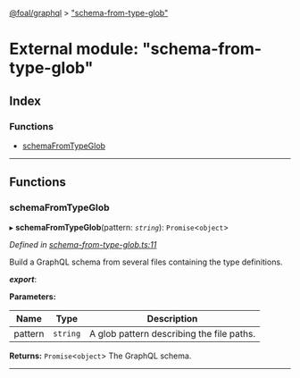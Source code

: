 [@foal/graphql](../README.md) > ["schema-from-type-glob"](../modules/_schema_from_type_glob_.md)

# External module: "schema-from-type-glob"

## Index

### Functions

* [schemaFromTypeGlob](_schema_from_type_glob_.md#schemafromtypeglob)

---

## Functions

<a id="schemafromtypeglob"></a>

###  schemaFromTypeGlob

▸ **schemaFromTypeGlob**(pattern: *`string`*): `Promise`<`object`>

*Defined in [schema-from-type-glob.ts:11](https://github.com/FoalTS/foal/blob/cf326d07/packages/graphql/src/schema-from-type-glob.ts#L11)*

Build a GraphQL schema from several files containing the type definitions.

*__export__*: 

**Parameters:**

| Name | Type | Description |
| ------ | ------ | ------ |
| pattern | `string` |  A glob pattern describing the file paths. |

**Returns:** `Promise`<`object`>
The GraphQL schema.

___

